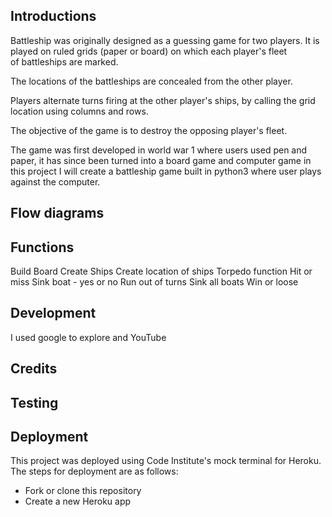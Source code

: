 ## Introductions

Battleship was originally designed as a guessing game for two players. It is played on ruled grids (paper or board) on which each player's fleet of battleships are marked. 

The locations of the battleships are concealed from the other player. 

Players alternate turns firing at the other player's ships, by calling the grid location using columns and rows.

The objective of the game is to destroy the opposing player's fleet.

The game was first developed in world war 1 where users used pen and paper, it has since been turned into a board game and computer game in this project I will create a battleship game built in python3 where user plays against the computer.

 
## Flow diagrams

## Functions

Build Board
Create Ships
Create location of ships
Torpedo function
Hit or miss
Sink boat - yes or no
Run out of turns
Sink all boats
Win or loose


## Development

I used google to explore and YouTube

## Credits

## Testing

## Deployment
This project was deployed using Code Institute's mock terminal for Heroku.
The steps for deployment are as follows:
* Fork or clone this repository
* Create a new Heroku app
